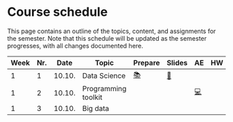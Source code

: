 # Course schedule

This page contains an outline of the topics, content, and assignments for the semester. Note that this schedule will be updated as the semester progresses, with all changes documented here.


|	Week	|	Nr.	|	Date	|	Topic	|	Prepare	|	Slides	|	AE	|	HW	|	Exam	|		
|	---	|	---	|	---	|	---	|	---	|	---	|	---	|	---	|	---	|		
|	1	|	1	|	10.10.	|	Data Science	|	[📚](../weeks/week1.md)	|	[📑](https://drive.google.com/file/d/1-8T5QvckmSMD8qVMgtzQsZxOUoswsOgk/view?usp=sharing)	|		|		|		|		
|	1	|	2	|	10.10.	|	Programming toolkit	|		|		|	[💻](../weeks/week1.md)	|		|		|		
|	1	|	3	|	10.10.	|	Big data	|		|		|		|		|		|			

